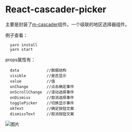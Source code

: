 # React-cascader-picker

主要是封装了[m-cascader](https://github.com/react-component/m-cascader)组件。一个级联的地区选择器组件。

例子查看：
```
  yarn install
  yarn start
```
props属性有：
```
  data            //数据结构
  visible         //是否显示
  value           //值
  onChange        //点击确定事件
  onScrollChange  //滚动选择事件
  onDismiss       //取消选择事件
  togglePicker    //切换显示事件
  okText          //确定按钮文案
  dismissText     //取消按钮文案
```

![图片](http://p79ehl37l.bkt.clouddn.com/react/cascaderPicker1.png)